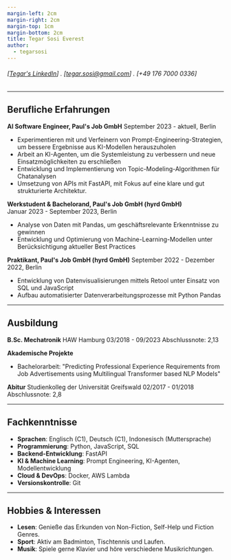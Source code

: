 ```yaml
---
margin-left: 2cm
margin-right: 2cm
margin-top: 1cm
margin-bottom: 2cm
title: Tegar Sosi Everest
author:
  - tegarsosi
---
```


###### [[Tegar's LinkedIn](linkedin.com/in/tegarsosieverest)] . [tegar.sosi@gmail.com] . [+49 176 7000 0336]

---

## Berufliche Erfahrungen

**AI Software Engineer, Paul's Job GmbH** 
September 2023 - aktuell, Berlin

- Experimentieren mit und Verfeinern von Prompt-Engineering-Strategien, um bessere Ergebnisse aus KI-Modellen herauszuholen
- Arbeit an KI-Agenten, um die Systemleistung zu verbessern und neue Einsatzmöglichkeiten zu erschließen
- Entwicklung und Implementierung von Topic-Modeling-Algorithmen für Chatanalysen
- Umsetzung von APIs mit FastAPI, mit Fokus auf eine klare und gut strukturierte Architektur.


**Werkstudent & Bachelorand, Paul's Job GmbH (hyrd GmbH)**  
Januar 2023 - September 2023, Berlin

- Analyse von Daten mit Pandas, um geschäftsrelevante Erkenntnisse zu gewinnen
- Entwicklung und Optimierung von Machine-Learning-Modellen unter Berücksichtigung aktueller Best Practices

**Praktikant, Paul's Job GmbH (hyrd GmbH)**
September 2022 - Dezember 2022, Berlin

- Entwicklung von Datenvisualisierungen mittels Retool unter Einsatz von SQL und JavaScript
- Aufbau automatisierter Datenverarbeitungsprozesse mit Python Pandas

---

## Ausbildung

**B.Sc. Mechatronik**
HAW Hamburg
03/2018 - 09/2023
Abschlussnote: 2,13

**Akademische Projekte**
- Bachelorarbeit: "Predicting Professional Experience Requirements from Job Advertisements using Multilingual Transformer based NLP Models"

**Abitur**
Studienkolleg der Universität Greifswald
02/2017 - 01/2018
Abschlussnote: 2,8

---

## Fachkenntnisse

- **Sprachen**: Englisch (C1), Deutsch (C1), Indonesisch (Muttersprache)
- **Programmierung**: Python, JavaScript, SQL
- **Backend-Entwicklung**: FastAPI
- **KI & Machine Learning**: Prompt Engineering, KI-Agenten, Modellentwicklung
- **Cloud & DevOps**: Docker, AWS Lambda
- **Versionskontrolle**: Git

---

## Hobbies & Interessen

- **Lesen**: Genieße das Erkunden von Non-Fiction, Self-Help und Fiction Genres.
- **Sport**: Aktiv am Badminton, Tischtennis und Laufen.
- **Musik**: Spiele gerne Klavier und höre verschiedene Musikrichtungen.